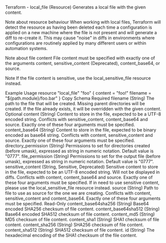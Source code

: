 Terraform - local_file (Resource)
Generates a local file with the given content.

Note about resource behaviour
When working with local files, Terraform will detect the resource as having been deleted each time a configuration is applied on a new machine where the file is not present and will generate a diff to re-create it. This may cause "noise" in diffs in environments where configurations are routinely applied by many different users or within automation systems.

Note about file content
File content must be specified with exactly one of the arguments content, sensitive_content (Deprecated), content_base64, or source.

Note
If the file content is sensitive, use the local_sensitive_file resource instead.

Example Usage
resource "local_file" "foo" {
  content  = "foo!"
  filename = "${path.module}/foo.bar"
}
Copy
Schema
Required
filename (String) The path to the file that will be created. Missing parent directories will be created. If the file already exists, it will be overridden with the given content.
Optional
content (String) Content to store in the file, expected to be a UTF-8 encoded string. Conflicts with sensitive_content, content_base64 and source. Exactly one of these four arguments must be specified.
content_base64 (String) Content to store in the file, expected to be binary encoded as base64 string. Conflicts with content, sensitive_content and source. Exactly one of these four arguments must be specified.
directory_permission (String) Permissions to set for directories created (before umask), expressed as string in numeric notation. Default value is "0777".
file_permission (String) Permissions to set for the output file (before umask), expressed as string in numeric notation. Default value is "0777".
sensitive_content (String, Sensitive, Deprecated) Sensitive content to store in the file, expected to be an UTF-8 encoded string. Will not be displayed in diffs. Conflicts with content, content_base64 and source. Exactly one of these four arguments must be specified. If in need to use sensitive content, please use the local_sensitive_file resource instead.
source (String) Path to file to use as source for the one we are creating. Conflicts with content, sensitive_content and content_base64. Exactly one of these four arguments must be specified.
Read-Only
content_base64sha256 (String) Base64 encoded SHA256 checksum of file content.
content_base64sha512 (String) Base64 encoded SHA512 checksum of file content.
content_md5 (String) MD5 checksum of file content.
content_sha1 (String) SHA1 checksum of file content.
content_sha256 (String) SHA256 checksum of file content.
content_sha512 (String) SHA512 checksum of file content.
id (String) The hexadecimal encoding of the SHA1 checksum of the file content.
